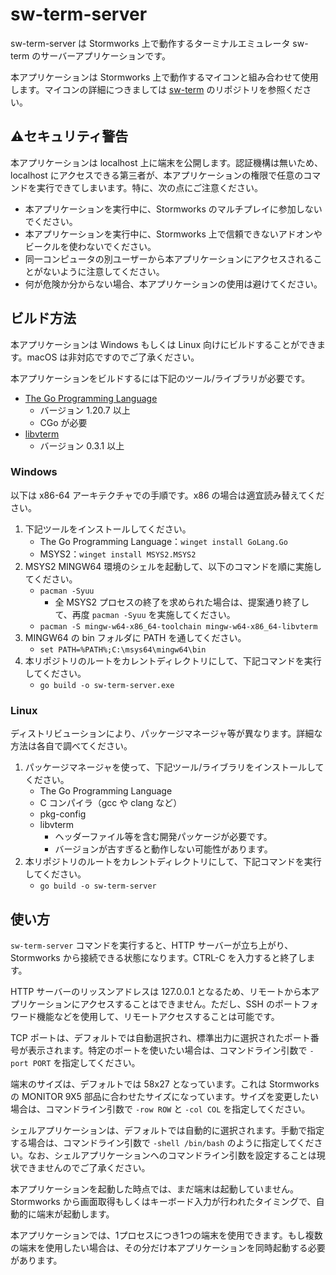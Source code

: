 # sw-term-server
sw-term-server は Stormworks 上で動作するターミナルエミュレータ sw-term のサーバーアプリケーションです。

本アプリケーションは Stormworks 上で動作するマイコンと組み合わせて使用します。マイコンの詳細につきましては [sw-term](https://github.com/gcrtnst/sw-term) のリポジトリを参照ください。

## ⚠️セキュリティ警告
本アプリケーションは localhost 上に端末を公開します。認証機構は無いため、localhost にアクセスできる第三者が、本アプリケーションの権限で任意のコマンドを実行できてしまいます。特に、次の点にご注意ください。
- 本アプリケーションを実行中に、Stormworks のマルチプレイに参加しないでください。
- 本アプリケーションを実行中に、Stormworks 上で信頼できないアドオンやビークルを使わないでください。
- 同一コンピュータの別ユーザーから本アプリケーションにアクセスされることがないように注意してください。
- 何が危険か分からない場合、本アプリケーションの使用は避けてください。

## ビルド方法
本アプリケーションは Windows もしくは Linux 向けにビルドすることができます。macOS は非対応ですのでご了承ください。

本アプリケーションをビルドするには下記のツール/ライブラリが必要です。
- [The Go Programming Language](https://go.dev/)
  - バージョン 1.20.7 以上
  - CGo が必要
- [libvterm](https://www.leonerd.org.uk/code/libvterm/)
  - バージョン 0.3.1 以上

### Windows
以下は x86-64 アーキテクチャでの手順です。x86 の場合は適宜読み替えてください。
1. 下記ツールをインストールしてください。
    - The Go Programming Language：`winget install GoLang.Go`
    - MSYS2：`winget install MSYS2.MSYS2`
2. MSYS2 MINGW64 環境のシェルを起動して、以下のコマンドを順に実施してください。
    - `pacman -Syuu`
      - 全 MSYS2 プロセスの終了を求められた場合は、提案通り終了して、再度 `pacman -Syuu` を実施してください。
    - `pacman -S mingw-w64-x86_64-toolchain mingw-w64-x86_64-libvterm`
3. MINGW64 の bin フォルダに PATH を通してください。
    - `set PATH=%PATH%;C:\msys64\mingw64\bin`
4. 本リポジトリのルートをカレントディレクトリにして、下記コマンドを実行してください。
    - `go build -o sw-term-server.exe`

### Linux
ディストリビューションにより、パッケージマネージャ等が異なります。詳細な方法は各自で調べてください。
1. パッケージマネージャを使って、下記ツール/ライブラリをインストールしてください。
    - The Go Programming Language
    - C コンパイラ（gcc や clang など）
    - pkg-config
    - libvterm
      - ヘッダーファイル等を含む開発パッケージが必要です。
      - バージョンが古すぎると動作しない可能性があります。
2. 本リポジトリのルートをカレントディレクトリにして、下記コマンドを実行してください。
    - `go build -o sw-term-server`

## 使い方
`sw-term-server` コマンドを実行すると、HTTP サーバーが立ち上がり、Stormworks から接続できる状態になります。CTRL-C を入力すると終了します。

HTTP サーバーのリッスンアドレスは 127.0.0.1 となるため、リモートから本アプリケーションにアクセスすることはできません。ただし、SSH のポートフォワード機能などを使用して、リモートアクセスすることは可能です。

TCP ポートは、デフォルトでは自動選択され、標準出力に選択されたポート番号が表示されます。特定のポートを使いたい場合は、コマンドライン引数で `-port PORT` を指定してください。

端末のサイズは、デフォルトでは 58x27 となっています。これは Stormworks の MONITOR 9X5 部品に合わせたサイズになっています。サイズを変更したい場合は、コマンドライン引数で `-row ROW` と `-col COL` を指定してください。

シェルアプリケーションは、デフォルトでは自動的に選択されます。手動で指定する場合は、コマンドライン引数で `-shell /bin/bash` のように指定してください。なお、シェルアプリケーションへのコマンドライン引数を設定することは現状できませんのでご了承ください。

本アプリケーションを起動した時点では、まだ端末は起動していません。Stormworks から画面取得もしくはキーボード入力が行われたタイミングで、自動的に端末が起動します。

本アプリケーションでは、1プロセスにつき1つの端末を使用できます。もし複数の端末を使用したい場合は、その分だけ本アプリケーションを同時起動する必要があります。
